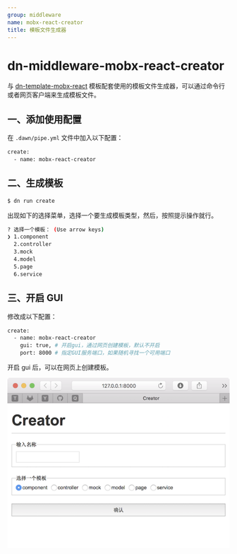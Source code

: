 ```yaml
---
group: middleware
name: mobx-react-creator
title: 模板文件生成器
---
```


# dn-middleware-mobx-react-creator

与 [dn-template-mobx-react](https://www.npmjs.com/package/dn-template-mobx-react) 模板配套使用的模板文件生成器，可以通过命令行或者网页客户端来生成模板文件。

## 一、添加使用配置

在 `.dawn/pipe.yml` 文件中加入以下配置：
```sh
create:
  - name: mobx-react-creator
```

## 二、生成模板

```sh
$ dn run create
```

出现如下的选择菜单，选择一个要生成模板类型，然后，按照提示操作就行。
```sh
? 选择一个模板： (Use arrow keys)
❯ 1.component
  2.controller
  3.mock
  4.model
  5.page
  6.service
```
## 三、开启 GUI

修改成以下配置：
```sh
create:
  - name: mobx-react-creator
    gui: true, # 开启gui，通过网页创建模板，默认不开启
    port: 8000 # 指定GUI服务端口，如果随机寻找一个可用端口
```

开启 gui 后，可以在网页上创建模板。

![GUI](./images/gui.png)
